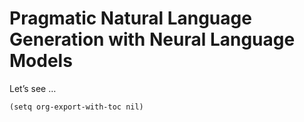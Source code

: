 
# Pragmatic Natural Language Generation with Neural Language Models

Let&rsquo;s see &#x2026;

    (setq org-export-with-toc nil)

